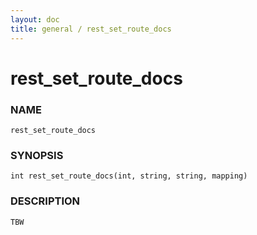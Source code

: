 ```yaml
---
layout: doc
title: general / rest_set_route_docs
---
```

# rest_set_route_docs

### NAME

    rest_set_route_docs

### SYNOPSIS

    int rest_set_route_docs(int, string, string, mapping)

### DESCRIPTION

    TBW

